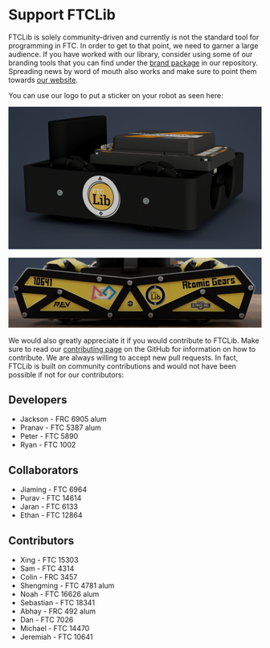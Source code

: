 # Support FTCLib

FTCLib is solely community-driven and currently is not the standard tool for programming in FTC. In order to get to that point, we need to garner a large audience. If you have worked with our library, consider using some of our branding tools that you can find under the [brand package](https://github.com/FTCLib/FTCLib/tree/v1.1.0/brand) in our repository. Spreading news by word of mouth also works and make sure to point them towards [our website](http://ftclib.org).

You can use our logo to put a sticker on your robot as seen here:

![CAD courtesy of Jeremiah from FTC Team 10641](.gitbook/assets/small-bot.png)

![CAD courtesy of Jeremiah from FTC Team 10641](.gitbook/assets/gobilda-bot.png)

We would also greatly appreciate it if you would contribute to FTCLib. Make sure to read our [contributing page](https://github.com/FTCLib/FTCLib/blob/v1.1.0/.github/CONTRIBUTING.md) on the GitHub for information on how to contribute. We are always willing to accept new pull requests. In fact, FTCLib is built on community contributions and would not have been possible if not for our contributors:

## Developers

* Jackson - FRC 6905 alum
* Pranav - FTC 5387 alum
* Peter - FTC 5890
* Ryan - FTC 1002

## Collaborators

* Jiaming - FTC 6964
* Purav - FTC 14614
* Jaran - FTC 6133
* Ethan - FTC 12864

## Contributors

* Xing - FTC 15303
* Sam - FTC 4314
* Colin - FRC 3457
* Shengming - FTC 4781 alum
* Noah - FTC 16626 alum
* Sebastian - FTC 18341
* Abhay - FRC 492 alum
* Dan - FTC 7026
* Michael - FTC 14470
* Jeremiah - FTC 10641


